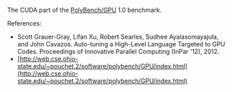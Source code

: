 The CUDA part of the [PolyBench/GPU](http://web.cse.ohio-state.edu/~pouchet.2/software/polybench/GPU/index.html) 1.0 benchmark.

References:

- Scott Grauer-Gray, Lifan Xu, Robert Searles, Sudhee Ayalasomayajula, and John Cavazos. Auto-tuning a High-Level Language Targeted to GPU Codes. 
Proceedings of Innovative Parallel Computing (InPar '12), 2012.
- [http://web.cse.ohio-state.edu/~pouchet.2/software/polybench/GPU/index.html](http://web.cse.ohio-state.edu/~pouchet.2/software/polybench/GPU/index.html)

